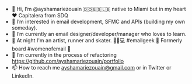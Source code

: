 - 👋 Hi, I’m @ayshamariezouain 🇩🇴🇪🇸🇱🇧 native to Miami but in my heart ❤️ Capitalera from SDQ 
- 👀 I’m interested in email development, SFMC and APIs (building my own someday). 
- 🌱 I’m currently an email designer/developer/manager who loves to learn. 
- 🌙 At night I'm an artist, runner and skater. 👟🐶💻 #emailgeek 💌 Formerly board #womenofemail 🐐
- 💞️ I’m currently in the process of refactoring https://github.com/ayshamariezouain/portfolio
- 📫 How to reach me ayshamariezouain@gmail.com or in Twitter or LinkedIn.

<!---
ayshamariezouain/ayshamariezouain is a ✨ special ✨ repository because its `README.md` (this file) appears on your GitHub profile.
You can click the Preview link to take a look at your changes.
--->
